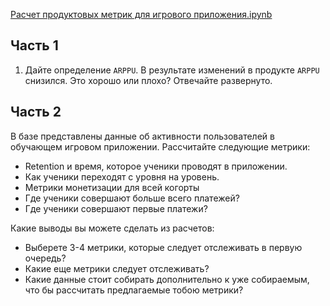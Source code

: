 [Расчет продуктовых метрик для игрового приложения.ipynb](https://github.com/Nattolina/Portfolio/blob/main/Расчет%20продуктовых%20метрик%20для%20игрового%20приложения/Расчет%20продуктовых%20метрик%20для%20игрового%20приложения.ipynb)

## Часть 1

1. Дайте определение `ARPPU`. В результате изменений в продукте `ARPPU` снизился. Это хорошо или плохо? Отвечайте развернуто.
   
## Часть 2

В базе представлены данные об активности пользователей в обучающем игровом
приложении. Рассчитайте следующие метрики:
* Retention и время, которое ученики проводят в приложении.
* Как ученики переходят с уровня на уровень.
* Метрики монетизации для всей когорты
* Где ученики совершают больше всего платежей?
* Где ученики совершают первые платежи?

Какие выводы вы можете сделать из расчетов:
* Выберете 3-4 метрики, которые следует отслеживать в первую очередь?
* Какие еще метрики следует отслеживать?
* Какие данные стоит собирать дополнительно к уже собираемым, что бы рассчитать предлагаемые тобою метрики?

